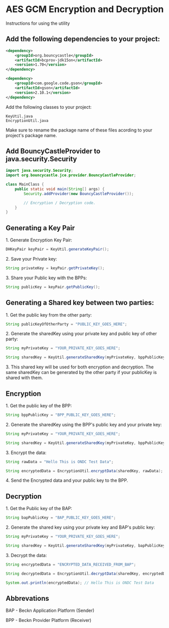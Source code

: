 
# AES GCM Encryption and Decryption

Instructions for using the utility

## Add the following dependencies to your project:
```xml
<dependency>
    <groupId>org.bouncycastle</groupId>
    <artifactId>bcprov-jdk15on</artifactId>
    <version>1.70</version>
</dependency>

<dependency>
    <groupId>com.google.code.gson</groupId>
    <artifactId>gson</artifactId>
    <version>2.10.1</version>
</dependency>
```

Add the following classes to your project:
```
KeyUtil.java
EncryptionUtil.java
```
Make sure to rename the package name of these files acording to your project's package name.

## Add BouncyCastleProvider to java.security.Security
```java
import java.security.Security;
import org.bouncycastle.jce.provider.BouncyCastleProvider;

class MainClass {
    public static void main(String[] args) {
        Security.addProvider(new BouncyCastleProvider());

        // Encryption / Decryption code.
    }
}
```

## Generating a Key Pair
1\.  Generate Encryption Key Pair:
```java
DHKeyPair keyPair = KeyUtil.generateKeyPair();
```

2\. Save your Private key:
```java
String privateKey = keyPair.getPrivateKey();
```

3\. Share your Public key with the BPPs:
```java
String publicKey = keyPair.getPublicKey();
```

## Generating a Shared key between two parties:
1\. Get the public key from the other party:
```java
String publicKeyOfOtherParty = "PUBLIC_KEY_GOES_HERE";
```

2\. Generate the sharedKey using your private key and public key of other party:
```java
String myPrivateKey = "YOUR_PRIVATE_KEY_GOES_HERE";

String sharedKey = KeyUtil.generateSharedKey(myPrivateKey, bppPublicKey);
```

3\. This shared key will be used for both encryption and decryption. The same sharedKey can be generated by the other party if your publicKey is shared with them.


## Encryption

1\. Get the public key of the BPP:
```java
String bppPublicKey = "BPP_PUBLIC_KEY_GOES_HERE";
```

2\. Generate the sharedKey using the BPP's public key and your private key:
```java
String myPrivateKey = "YOUR_PRIVATE_KEY_GOES_HERE";

String sharedKey = KeyUtil.generateSharedKey(myPrivateKey, bppPublicKey);
```

3\. Encrypt the data:
```java
String rawData = "Hello This is ONDC Test Data";

String encryptedData = EncryptionUtil.encryptData(sharedKey, rawData);
```

4\. Send the Encrypted data and your public key to the BPP.


## Decryption
1\. Get the Public key of the BAP:
```java
String bapPublicKey = "BAP_PUBLIC_KEY_GOES_HERE";
```

2\. Generate the shared key using your private key and BAP's public key:
```java
String myPrivateKey = "YOUR_PRIVATE_KEY_GOES_HERE";

String sharedKey = KeyUtil.generateSharedKey(myPrivateKey, bapPublicKey);
```

3\. Decrypt the data:
```java
String encryptedData = "ENCRYPTED_DATA_RECEIVED_FROM_BAP";

String decryptedData = EncryptionUtil.decryptData(sharedKey, encryptedData);

System.out.println(encryptedData); // Hello This is ONDC Test Data
```

## Abbrevations

BAP - Beckn Application Platform (Sender)

BPP - Beckn Provider Platform (Receiver)